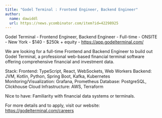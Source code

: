```yaml
---
title: "Godel Terminal : Frontend Engineer, Backend Engineer"
author:
  name: dawiddl
  url: https://news.ycombinator.com/item?id=42298925
---
```

Godel Terminal - Frontend Engineer, Backend Engineer - Full-time - ONSITE - New York - $140 - $250k + equity - <a href="https:&#x2F;&#x2F;app.godelterminal.com&#x2F;" rel="nofollow">https:&#x2F;&#x2F;app.godelterminal.com&#x2F;</a>

We are looking for a full-time Frontend and Backend Engineer to build out Godel Terminal, a professional web-based financial terminal software offering comprehensive financial and investment data.

Stack: Frontend: TypeScript, React, WebSockets, Web Workers Backend: JVM, Kotlin, Python, Spring Boot, Kafka, Kubernetes Monitoring&#x2F;Visualization: Grafana, Prometheus Database: PostgreSQL, Clickhouse Cloud Infrastructure: AWS, Terraform

Nice to have: Familiarity with financial data systems or terminals.

For more details and to apply, visit our website: <a href="https:&#x2F;&#x2F;godelterminal.com&#x2F;careers" rel="nofollow">https:&#x2F;&#x2F;godelterminal.com&#x2F;careers</a>
<JobApplication />
